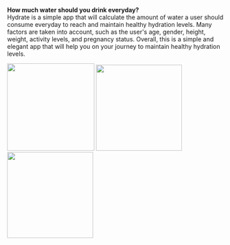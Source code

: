 **How much water should you drink everyday?**  
Hydrate is a simple app that will calculate
the amount of water a user should consume everyday to reach and maintain healthy
hydration levels. Many factors are taken into account, such as the user's age, gender, height,
weight, activity levels, and pregnancy status. Overall, this is a simple and elegant app that will
help you on your journey to maintain healthy hydration levels.
<p float="left">
  <img src="https://github.com/joanna985/Hydrate/assets/66742170/2de688f2-ccef-4eef-969c-a7ae5bcaea1a" width="203" />
  <img src="https://github.com/joanna985/Hydrate/assets/66742170/7f46c244-342b-49ca-8232-2b0f5c2a8e8f" width="200" /> 
  <img src="https://github.com/joanna985/Hydrate/assets/66742170/d273218c-168b-4e3d-b2bd-3c9c449e61b1" width="200" />
</p>
